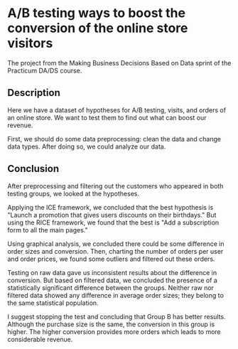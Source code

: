 # A/B testing ways to boost the conversion of the online store visitors
The project from the Making Business Decisions Based on Data sprint of the Practicum DA/DS course.

## Description
Here we have a dataset of hypotheses for A/B testing, visits, and orders of an online store. We want to test them to find out what can boost our revenue.

First, we should do some data preprocessing: clean the data and change data types. After doing so, we could analyze our data.

## Conclusion
After preprocessing and filtering out the customers who appeared in both testing groups, we looked at the hypotheses. 

Applying the ICE framework, we concluded that the best hypothesis is "Launch a promotion that gives users discounts on their birthdays." But using the RICE framework, we found that the best is "Add a subscription form to all the main pages."

Using graphical analysis, we concluded there could be some difference in order sizes and conversion. Then, charting the number of orders per user and order prices, we found some outliers and filtered out these orders.

Testing on raw data gave us inconsistent results about the difference in conversion. But based on filtered data, we concluded the presence of a statistically significant difference between the groups. 
Neither raw nor filtered data showed any difference in average order sizes; they belong to the same statistical population.

I suggest stopping the test and concluding that Group B has better results. Although the purchase size is the same, the conversion in this group is higher. The higher conversion provides more orders which leads to more considerable revenue.